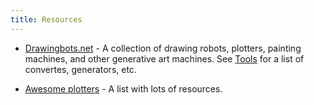 ```yaml
---
title: Resources
---
```


- [Drawingbots.net](https://drawingbots.net/) - A collection of drawing robots, plotters, painting machines, and other generative art machines. See [Tools](https://drawingbots.net/knowledge/tools) for a list of convertes, generators, etc.

- [Awesome plotters](https://github.com/beardicus/awesome-plotters) -  A list with lots of resources.
